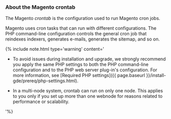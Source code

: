 ### About the Magento crontab

The Magento _crontab_ is the configuration used to run Magento cron jobs.

Magento uses cron tasks that can run with different configurations. The PHP command-line configuration controls the general cron job that reindexes indexers, generates e-mails, generates the sitemap, and so on.

{%
include note.html
type='warning'
content='

*  To avoid issues during installation and upgrade, we strongly recommend you apply the same PHP settings to both the PHP command-line configuration and to the PHP web server plug-in's configuration. For more information, see [Required PHP settings]({{ page.baseurl }}/install-gde/prereq/php-settings.html).

*  In a multi-node system, crontab can run on only one node. This applies to you only if you set up more than one webnode for reasons related to performance or scalability.

'%}